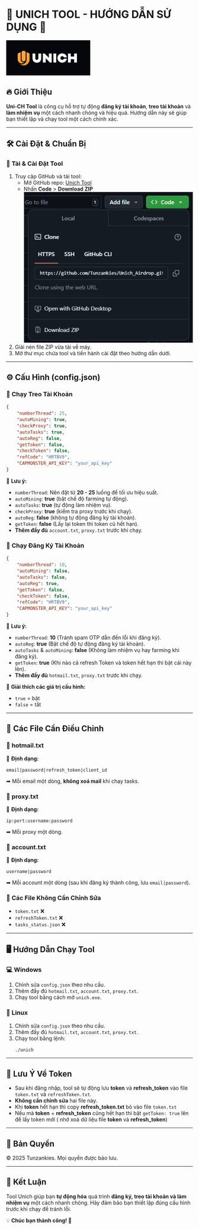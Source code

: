 # 🚀 UNICH TOOL - HƯỚNG DẪN SỬ DỤNG 🚀

![Unich Tool](./unich_logo.png)

## 🔥 Giới Thiệu
**Uni-CH Tool** là công cụ hỗ trợ tự động **đăng ký tài khoản**, **treo tài khoản** và **làm nhiệm vụ** một cách nhanh chóng và hiệu quả. Hướng dẫn này sẽ giúp bạn thiết lập và chạy tool một cách chính xác.

---
## 🛠️ Cài Đặt & Chuẩn Bị

### 🔗 **Tải & Cài Đặt Tool**

1. Truy cập GitHub và tải tool:
   - Mở GitHub repo: [Unich Tool](https://github.com/Tunzankies/Unich_Airdrop)
   - Nhấn **Code** > **Download ZIP**
![Download_zip](./image.png)
2. Giải nén file ZIP vừa tải về máy.
3. Mở thư mục chứa tool và tiến hành cài đặt theo hướng dẫn dưới.

---

## ⚙️ Cấu Hình (config.json)
### 🔹 **Chạy Treo Tài Khoản**
```json
{
    "numberThread": 25, 
    "autoMining": true, 
    "checkProxy": true, 
    "autoTasks": true, 
    "autoReg": false, 
    "getToken": false,
    "checkToken": false, 
    "refCode": "HRTBV9", 
    "CAPMONSTER_API_KEY": "your_api_key"
}
```
📌 **Lưu ý:**
- `numberThread`: Nên đặt từ **20 - 25** luồng để tối ưu hiệu suất.
- `autoMining`: **true** (bật chế độ farming tự động).
- `autoTasks`: **true** (tự động làm nhiệm vụ).
- `checkProxy`: **true** (kiểm tra proxy trước khi chạy).
- `autoReg`: **false** (không tự động đăng ký tài khoản).
- `getToken`: **false** (Lấy lại token thì token cũ hết hạn).
- **Thêm đầy đủ** `account.txt`, `proxy.txt` trước khi chạy.

### 🔹 **Chạy Đăng Ký Tài Khoản**
```json
{
    "numberThread": 10, 
    "autoMining": false, 
    "autoTasks": false, 
    "autoReg": true, 
    "getToken": false,
    "checkToken": false, 
    "refCode": "HRTBV9", 
    "CAPMONSTER_API_KEY": "your_api_key"
}
```
📌 **Lưu ý:**
- `numberThread`: **10** (Tránh spam OTP dẫn đến lỗi khi đăng ký).
- `autoReg`: **true** (Bật chế độ tự động đăng ký tài khoản).
- `autoTasks` & `autoMining`: **false** (Không làm nhiệm vụ hay farming khi đăng ký).
- `getToken`: **true** (Khi nào cả refresh Token và token hết hạn thì bật cái này lên).
- **Thêm đầy đủ** `hotmail.txt`, `proxy.txt` trước khi chạy.

📍 **Giải thích các giá trị cấu hình:**
- `true` = bật
- `false` = tắt

---

## 📂 Các File Cần Điều Chỉnh
### 📜 **hotmail.txt**
📌 **Định dạng:**
```
email|password|refresh_token|client_id
```
➡ Mỗi email một dòng, **không xoá mail** khi chạy tasks.

### 📜 **proxy.txt**
📌 **Định dạng:**
```
ip:port:username:password
```
➡ Mỗi proxy một dòng.

### 📜 **account.txt**
📌 **Định dạng:**
```
username|password
```
➡ Mỗi account một dòng (sau khi đăng ký thành công, lưu `email|password`).

### 📜 **Các File Không Cần Chỉnh Sửa**
- `token.txt` ❌
- `refreshToken.txt` ❌
- `tasks_status.json` ❌

---

## 🖥️ Hướng Dẫn Chạy Tool
### 💻 **Windows**
1. Chỉnh sửa `config.json` theo nhu cầu.
2. Thêm đầy đủ `hotmail.txt`, `account.txt`, `proxy.txt`.
3. Chạy tool bằng cách mở `unich.exe`.

### 🐧 **Linux**
1. Chỉnh sửa `config.json` theo nhu cầu.
2. Thêm đầy đủ `hotmail.txt`, `account.txt`, `proxy.txt`.
3. Chạy tool bằng lệnh:
   ```bash
   ./unich
   ```

---

## 🔑 Lưu Ý Về Token
- Sau khi đăng nhập, tool sẽ tự động lưu **token** và **refresh_token** vào file `token.txt` và `refreshToken.txt`.
- **Không cần chỉnh sửa** hai file này.
- Khi **token** hết hạn thì copy **refresh_token.txt** bỏ vào file `token.txt`
- Nếu mà **token** + **refresh_token** cũng hết hạn thì bật `getToken: true` lên để lấy token mới ( nhớ xoá dữ liệu file **token** và **refresh_token**)

---

## 📜 Bản Quyền
© 2025 Tunzankies. Mọi quyền được bảo lưu.

---

## 🎯 Kết Luận
Tool Unich giúp bạn **tự động hóa** quá trình **đăng ký, treo tài khoản và làm nhiệm vụ** một cách nhanh chóng. Hãy đảm bảo bạn thiết lập đúng cấu hình trước khi chạy để tránh lỗi.

💡 **Chúc bạn thành công! 🚀**
